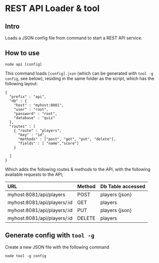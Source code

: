 # REST API Loader & tool

## Intro

Loads a JSON config file  from command to start a REST API service.

## How to use


```
node api [config]
```

This command loads `[config].json` (which can be generated with `tool -g config`, see below), residing in the same folder as the script, which has the following layout:

```
{
  "prefix" : "api",
  "db" : {
    "host" : "myhost:8081",
    "user" : "root",
    "password" : "root",
    "database" : "quiz"
  },
  "routes" : [
    { "route" : "players",
      "key" : "id",
      "methods" : ["post", "get", "put", "delete"],
      "fields" : [ "name","score"]
    }

  ]
}

```

Which adds the following routes & methods to the API, with the following available requests to the API;

| URL     | Method | Db Table accessed    |
| :------------- | :------------- | :--------------|
| myhost:8081/api/players       | POST |  players {json} |
| myhost:8081/api/players/:id       | GET |  players |
| myhost:8081/api/players/:id      | PUT |  players {json}|
| myhost:8081/api/players/:id       | DELETE |  players |

## Generate config with `tool -g`
Create a new JSON file with the following command
```
node tool -g config
```
